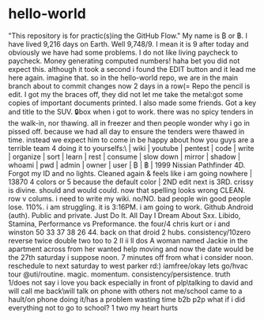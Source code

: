 # hello-world
"This repository is for practic(s)ing the GitHub Flow." 
My name is ₿ or ฿. I have lived 9,216 days on Earth.
Well 9,748/9. I mean it is 9 after today and obviously we have had some problems. I do not like living paycheck to paycheck. Money generating computed numbers!
haha bet you did not expect this. although it took a second i found the EDIT button and it lead me here again. imagine that. so in the hello-world repo, we are in the main branch about to commit changes now 2 days in a row(=
Repo the pencil is edit. I got my the braces off, they did not let me take the metal\:got some copies of important documents printed. I also made some friends. Got a key and title to the SUV. 🔒box
when i got to work. there was no spicy tenders in the walk-in, nor thawing. all in freezer and then people wonder why i go in pissed off. because we had all day to ensure the tenders were thawed in time. instead we expect him to come in be happy about how you guys are a terrible team 4 doing it to yourselfs:\ | wiki | youtube | pentest | code | write | organize | sort | learn | rest | consume | slow down | mirror | shadow | whoami | pwd | admin | owner | user | ₿ | ฿ | 1999 Nissian Pathfinder 4D. Forgot my ID and no lights. Cleaned again & feels like i am going nowhere | 13870 4 colors or 5 because the default color | 2ND edit next is 3RD. crissy is divine. should and would could. now that spelling looks wrong CLEAN. row v colums. i need to write my wiki. no/NO. bad people win good people lose. 110%. i am struggling. it is 3:16PM. i am going to work. Github Android (auth). Public and private. Just Do It. All Day I Dream About Sxx. Libido, Stamina, Performance vs Preformance. the four/4 chris kurt or i and winston 50 33 37 38 26 44. back on that droid 2 hubs. consistency/10zero reverse twice double two too to 2 II ii ll dos
A woman named Jackie in the apartment across from her wanted help moving and now the date would be the 27th saturday i suppose noon. 7 minutes off from what i consider noon. reschedule to next saturday to west parker rd:)
iamfree/okay lets go/hvac tour @uti/routine. magic. momentum. consistency/persistence. truth  
1/does not say i love you back especially in front of plp\talking to david and will call me back\will talk on phone with others not me/school came to a hault/on phone doing it/has a problem wasting time
b2b
p2p 
what if i did everything not to go to school?
1
two
my heart hurts

